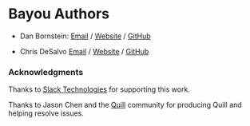 Bayou Authors
=============

* Dan Bornstein:
  [Email](mailto:danfuzz@milk.com) /
  [Website](http://milk.com/) /
  [GitHub](https://github.com/danfuzz)

* Chris DeSalvo
  [Email](mailto:chris@desalvo.org) /
  [Website](https://desalvo.org/) /
  [GitHub](https://github.com/meantime)

### Acknowledgments

Thanks to [Slack Technologies](https://slack.com/) for supporting this work.

Thanks to Jason Chen and the [Quill](https://quilljs.com/) community for
producing Quill and helping resolve issues.
